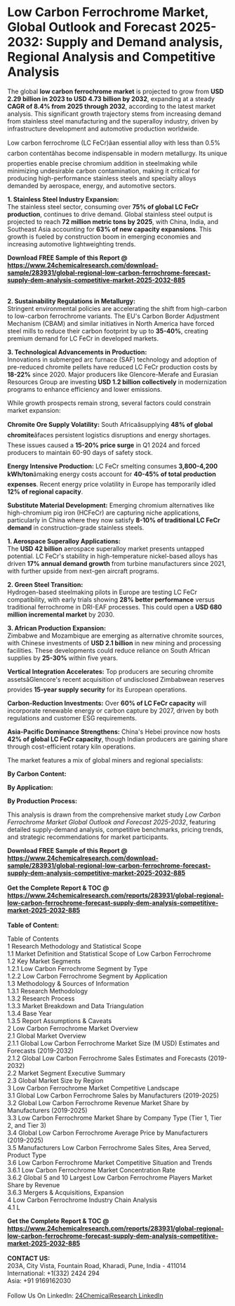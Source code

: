 <h1>Low Carbon Ferrochrome Market, Global Outlook and Forecast 2025-2032: Supply and Demand analysis, Regional Analysis and Competitive Analysis</h1><p>The global <strong>low carbon ferrochrome market</strong> is projected to grow from <strong>USD 2.29 billion in 2023 to USD 4.73 billion by 2032</strong>, expanding at a steady <strong>CAGR of 8.4% from 2025 through 2032</strong>, according to the latest market analysis. This significant growth trajectory stems from increasing demand from stainless steel manufacturing and the superalloy industry, driven by infrastructure development and automotive production worldwide.</p><p>Low carbon ferrochrome (LC FeCr)âan essential alloy with less than 0.5% carbon contentâhas become indispensable in modern metallurgy. Its unique properties enable precise chromium addition in steelmaking while minimizing undesirable carbon contamination, making it critical for producing high-performance stainless steels and specialty alloys demanded by aerospace, energy, and automotive sectors.</p><p><strong>1. Stainless Steel Industry Expansion:</strong><br>
The stainless steel sector, consuming over <strong>75% of global LC FeCr production</strong>, continues to drive demand. Global stainless steel output is projected to reach <strong>72 million metric tons by 2025</strong>, with China, India, and Southeast Asia accounting for <strong>63% of new capacity expansions</strong>. This growth is fueled by construction boom in emerging economies and increasing automotive lightweighting trends.</p><div><b>Download FREE Sample of this Report @ 
            <a href="https://www.24chemicalresearch.com/download-sample/283931/global-regional-low-carbon-ferrochrome-forecast-supply-dem-analysis-competitive-market-2025-2032-885">
            https://www.24chemicalresearch.com/download-sample/283931/global-regional-low-carbon-ferrochrome-forecast-supply-dem-analysis-competitive-market-2025-2032-885</a></b></div><br><p><strong>2. Sustainability Regulations in Metallurgy:</strong><br>
Stringent environmental policies are accelerating the shift from high-carbon to low-carbon ferrochrome variants. The EU's Carbon Border Adjustment Mechanism (CBAM) and similar initiatives in North America have forced steel mills to reduce their carbon footprint by up to <strong>35-40%</strong>, creating premium demand for LC FeCr in developed markets.</p><p><strong>3. Technological Advancements in Production:</strong><br>
Innovations in submerged arc furnace (SAF) technology and adoption of pre-reduced chromite pellets have reduced LC FeCr production costs by <strong>18-22%</strong> since 2020. Major producers like Glencore-Merafe and Eurasian Resources Group are investing <strong>USD 1.2 billion collectively</strong> in modernization programs to enhance efficiency and lower emissions.</p><p>While growth prospects remain strong, several factors could constrain market expansion:</p><p><strong>Chromite Ore Supply Volatility:</strong> South Africaâsupplying <strong>48% of global chromite</strong>âfaces persistent logistics disruptions and energy shortages. These issues caused a <strong>15-20% price surge</strong> in Q1 2024 and forced producers to maintain 60-90 days of safety stock.</p><p><strong>Energy Intensive Production:</strong> LC FeCr smelting consumes <strong>3,800-4,200 kWh/ton</strong>âmaking energy costs account for <strong>40-45% of total production expenses</strong>. Recent energy price volatility in Europe has temporarily idled <strong>12% of regional capacity</strong>.</p><p><strong>Substitute Material Development:</strong> Emerging chromium alternatives like high-chromium pig iron (HCFeCr) are capturing niche applications, particularly in China where they now satisfy <strong>8-10% of traditional LC FeCr demand</strong> in construction-grade stainless steels.</p><p><strong>1. Aerospace Superalloy Applications:</strong><br>
The <strong>USD 42 billion</strong> aerospace superalloy market presents untapped potential. LC FeCr's stability in high-temperature nickel-based alloys has driven <strong>17% annual demand growth</strong> from turbine manufacturers since 2021, with further upside from next-gen aircraft programs.</p><p><strong>2. Green Steel Transition:</strong><br>
Hydrogen-based steelmaking pilots in Europe are testing LC FeCr compatibility, with early trials showing <strong>28% better performance</strong> versus traditional ferrochrome in DRI-EAF processes. This could open a <strong>USD 680 million incremental market</strong> by 2030.</p><p><strong>3. African Production Expansion:</strong><br>
Zimbabwe and Mozambique are emerging as alternative chromite sources, with Chinese investments of <strong>USD 2.1 billion</strong> in new mining and processing facilities. These developments could reduce reliance on South African supplies by <strong>25-30%</strong> within five years.</p><p><strong>Vertical Integration Accelerates:</strong> Top producers are securing chromite assetsâGlencore's recent acquisition of undisclosed Zimbabwean reserves provides <strong>15-year supply security</strong> for its European operations.</p><p><strong>Carbon-Reduction Investments:</strong> Over <strong>60% of LC FeCr capacity</strong> will incorporate renewable energy or carbon capture by 2027, driven by both regulations and customer ESG requirements.</p><p><strong>Asia-Pacific Dominance Strengthens:</strong> China's Hebei province now hosts <strong>42% of global LC FeCr capacity</strong>, though Indian producers are gaining share through cost-efficient rotary kiln operations.</p><p>The market features a mix of global miners and regional specialists:</p><p><strong>By Carbon Content:</strong></p><p><strong>By Application:</strong></p><p><strong>By Production Process:</strong></p><p>This analysis is drawn from the comprehensive market study <em>Low Carbon Ferrochrome Market Global Outlook and Forecast 2025-2032</em>, featuring detailed supply-demand analysis, competitive benchmarks, pricing trends, and strategic recommendations for market participants.</p><div><b>Download FREE Sample of this Report @ 
            <a href="https://www.24chemicalresearch.com/download-sample/283931/global-regional-low-carbon-ferrochrome-forecast-supply-dem-analysis-competitive-market-2025-2032-885">
            https://www.24chemicalresearch.com/download-sample/283931/global-regional-low-carbon-ferrochrome-forecast-supply-dem-analysis-competitive-market-2025-2032-885</a></b></div><br><div><b>Get the Complete Report & TOC @ 
            <a href="https://www.24chemicalresearch.com/reports/283931/global-regional-low-carbon-ferrochrome-forecast-supply-dem-analysis-competitive-market-2025-2032-885">
            https://www.24chemicalresearch.com/reports/283931/global-regional-low-carbon-ferrochrome-forecast-supply-dem-analysis-competitive-market-2025-2032-885</a></b></div><br>
            <b>Table of Content:</b><p>Table of Contents<br />
1 Research Methodology and Statistical Scope<br />
1.1 Market Definition and Statistical Scope of Low Carbon Ferrochrome<br />
1.2 Key Market Segments<br />
1.2.1 Low Carbon Ferrochrome Segment by Type<br />
1.2.2 Low Carbon Ferrochrome Segment by Application<br />
1.3 Methodology & Sources of Information<br />
1.3.1 Research Methodology<br />
1.3.2 Research Process<br />
1.3.3 Market Breakdown and Data Triangulation<br />
1.3.4 Base Year<br />
1.3.5 Report Assumptions & Caveats<br />
2 Low Carbon Ferrochrome Market Overview<br />
2.1 Global Market Overview<br />
2.1.1 Global Low Carbon Ferrochrome Market Size (M USD) Estimates and Forecasts (2019-2032)<br />
2.1.2 Global Low Carbon Ferrochrome Sales Estimates and Forecasts (2019-2032)<br />
2.2 Market Segment Executive Summary<br />
2.3 Global Market Size by Region<br />
3 Low Carbon Ferrochrome Market Competitive Landscape<br />
3.1 Global Low Carbon Ferrochrome Sales by Manufacturers (2019-2025)<br />
3.2 Global Low Carbon Ferrochrome Revenue Market Share by Manufacturers (2019-2025)<br />
3.3 Low Carbon Ferrochrome Market Share by Company Type (Tier 1, Tier 2, and Tier 3)<br />
3.4 Global Low Carbon Ferrochrome Average Price by Manufacturers (2019-2025)<br />
3.5 Manufacturers Low Carbon Ferrochrome Sales Sites, Area Served, Product Type<br />
3.6 Low Carbon Ferrochrome Market Competitive Situation and Trends<br />
3.6.1 Low Carbon Ferrochrome Market Concentration Rate<br />
3.6.2 Global 5 and 10 Largest Low Carbon Ferrochrome Players Market Share by Revenue<br />
3.6.3 Mergers & Acquisitions, Expansion<br />
4 Low Carbon Ferrochrome Industry Chain Analysis<br />
4.1 L</p><div><b>Get the Complete Report & TOC @ 
            <a href="https://www.24chemicalresearch.com/reports/283931/global-regional-low-carbon-ferrochrome-forecast-supply-dem-analysis-competitive-market-2025-2032-885">
            https://www.24chemicalresearch.com/reports/283931/global-regional-low-carbon-ferrochrome-forecast-supply-dem-analysis-competitive-market-2025-2032-885</a></b></div><br><b>CONTACT US:</b><br>
            203A, City Vista, Fountain Road, Kharadi, Pune, India - 411014<br>
            International: +1(332) 2424 294<br>
            Asia: +91 9169162030 <br><br>
            Follow Us On LinkedIn: <a href="https://www.linkedin.com/company/24chemicalresearch/">24ChemicalResearch LinkedIn</a>